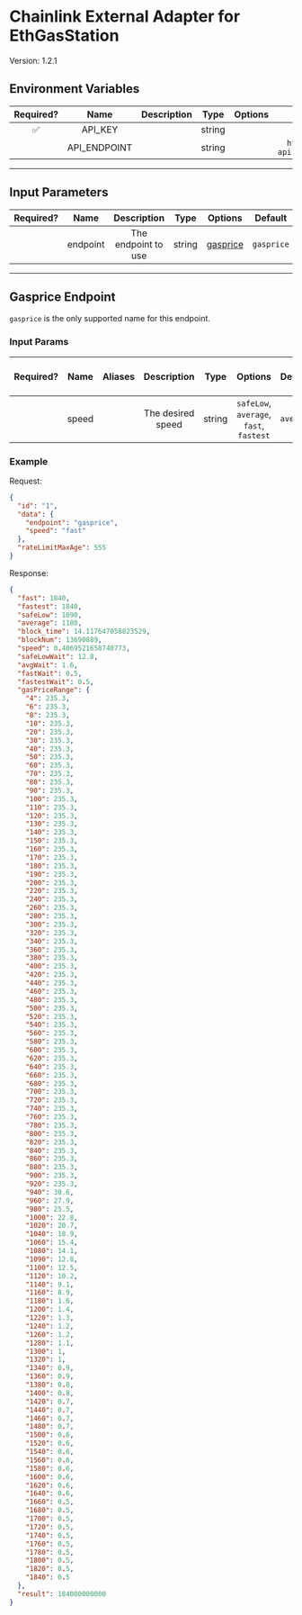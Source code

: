 # Chainlink External Adapter for EthGasStation

Version: 1.2.1

## Environment Variables

| Required? |     Name     | Description |  Type  | Options |             Default              |
| :-------: | :----------: | :---------: | :----: | :-----: | :------------------------------: |
|    ✅     |   API_KEY    |             | string |         |                                  |
|           | API_ENDPOINT |             | string |         | `https://data-api.defipulse.com` |

---

## Input Parameters

| Required? |   Name   |     Description     |  Type  |            Options             |  Default   |
| :-------: | :------: | :-----------------: | :----: | :----------------------------: | :--------: |
|           | endpoint | The endpoint to use | string | [gasprice](#gasprice-endpoint) | `gasprice` |

---

## Gasprice Endpoint

`gasprice` is the only supported name for this endpoint.

### Input Params

| Required? | Name  | Aliases |    Description    |  Type  |                 Options                 |  Default  | Depends On | Not Valid With |
| :-------: | :---: | :-----: | :---------------: | :----: | :-------------------------------------: | :-------: | :--------: | :------------: |
|           | speed |         | The desired speed | string | `safeLow`, `average`, `fast`, `fastest` | `average` |            |                |

### Example

Request:

```json
{
  "id": "1",
  "data": {
    "endpoint": "gasprice",
    "speed": "fast"
  },
  "rateLimitMaxAge": 555
}
```

Response:

```json
{
  "fast": 1840,
  "fastest": 1840,
  "safeLow": 1090,
  "average": 1180,
  "block_time": 14.117647058823529,
  "blockNum": 13690889,
  "speed": 0.4069521658740773,
  "safeLowWait": 12.8,
  "avgWait": 1.6,
  "fastWait": 0.5,
  "fastestWait": 0.5,
  "gasPriceRange": {
    "4": 235.3,
    "6": 235.3,
    "8": 235.3,
    "10": 235.3,
    "20": 235.3,
    "30": 235.3,
    "40": 235.3,
    "50": 235.3,
    "60": 235.3,
    "70": 235.3,
    "80": 235.3,
    "90": 235.3,
    "100": 235.3,
    "110": 235.3,
    "120": 235.3,
    "130": 235.3,
    "140": 235.3,
    "150": 235.3,
    "160": 235.3,
    "170": 235.3,
    "180": 235.3,
    "190": 235.3,
    "200": 235.3,
    "220": 235.3,
    "240": 235.3,
    "260": 235.3,
    "280": 235.3,
    "300": 235.3,
    "320": 235.3,
    "340": 235.3,
    "360": 235.3,
    "380": 235.3,
    "400": 235.3,
    "420": 235.3,
    "440": 235.3,
    "460": 235.3,
    "480": 235.3,
    "500": 235.3,
    "520": 235.3,
    "540": 235.3,
    "560": 235.3,
    "580": 235.3,
    "600": 235.3,
    "620": 235.3,
    "640": 235.3,
    "660": 235.3,
    "680": 235.3,
    "700": 235.3,
    "720": 235.3,
    "740": 235.3,
    "760": 235.3,
    "780": 235.3,
    "800": 235.3,
    "820": 235.3,
    "840": 235.3,
    "860": 235.3,
    "880": 235.3,
    "900": 235.3,
    "920": 235.3,
    "940": 30.6,
    "960": 27.9,
    "980": 25.5,
    "1000": 22.8,
    "1020": 20.7,
    "1040": 18.9,
    "1060": 15.4,
    "1080": 14.1,
    "1090": 12.8,
    "1100": 12.5,
    "1120": 10.2,
    "1140": 9.1,
    "1160": 8.9,
    "1180": 1.6,
    "1200": 1.4,
    "1220": 1.3,
    "1240": 1.2,
    "1260": 1.2,
    "1280": 1.1,
    "1300": 1,
    "1320": 1,
    "1340": 0.9,
    "1360": 0.9,
    "1380": 0.8,
    "1400": 0.8,
    "1420": 0.7,
    "1440": 0.7,
    "1460": 0.7,
    "1480": 0.7,
    "1500": 0.6,
    "1520": 0.6,
    "1540": 0.6,
    "1560": 0.6,
    "1580": 0.6,
    "1600": 0.6,
    "1620": 0.6,
    "1640": 0.6,
    "1660": 0.5,
    "1680": 0.5,
    "1700": 0.5,
    "1720": 0.5,
    "1740": 0.5,
    "1760": 0.5,
    "1780": 0.5,
    "1800": 0.5,
    "1820": 0.5,
    "1840": 0.5
  },
  "result": 184000000000
}
```

